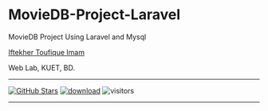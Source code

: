 # MovieDB-Project-Laravel
MovieDB Project Using Laravel and Mysql 

[Iftekher Toufique Imam](https://github.com/toufique-imam)

Web Lab, KUET, BD.

---

[![GitHub Stars](https://img.shields.io/github/stars/toufique-imam/Movie-Database-Project?style=social)](https://github.com/toufique-imam/Movie-Database-Project)
[![download](https://img.shields.io/github/downloads/toufique-imam/Movie-Database-Project/total.svg)](https://github.com/toufique-imam/Movie-Database-Project)
![visitors](https://visitor-badge.glitch.me/badge?page_id=toufique-imam/Movie-Database-Project)

---
